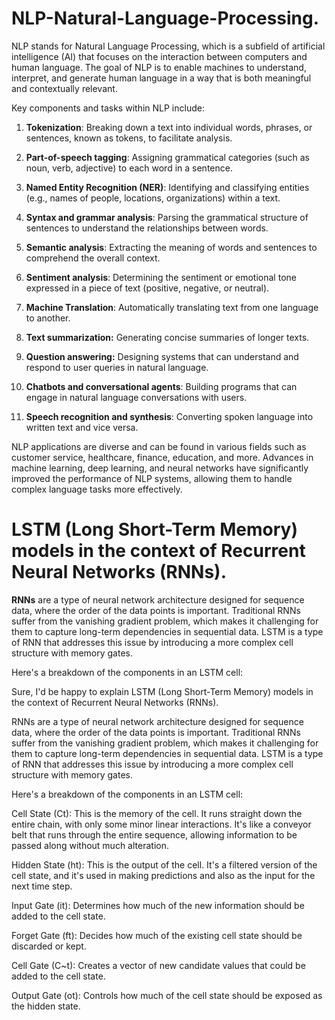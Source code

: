 # NLP-Natural-Language-Processing.
NLP stands for Natural Language Processing, which is a subfield of artificial intelligence (AI) that focuses on the interaction between computers and human language. The goal of NLP is to enable machines to understand, interpret, and generate human language in a way that is both meaningful and contextually relevant.

Key components and tasks within NLP include:

1. **Tokenization**: Breaking down a text into individual words, phrases, or sentences, known as tokens, to facilitate analysis.

2. **Part-of-speech tagging**: Assigning grammatical categories (such as noun, verb, adjective) to each word in a sentence.

3. **Named Entity Recognition (NER)**: Identifying and classifying entities (e.g., names of people, locations, organizations) within a text.

4. **Syntax and grammar analysis**: Parsing the grammatical structure of sentences to understand the relationships between words.

5. **Semantic analysis**: Extracting the meaning of words and sentences to comprehend the overall context.

6. **Sentiment analysis**: Determining the sentiment or emotional tone expressed in a piece of text (positive, negative, or neutral).

7. **Machine Translation**: Automatically translating text from one language to another.

8. **Text summarization:** Generating concise summaries of longer texts.

9. **Question answering:** Designing systems that can understand and respond to user queries in natural language. 

10. **Chatbots and conversational agents**: Building programs that can engage in natural language conversations with users.

11. **Speech recognition and synthesis**: Converting spoken language into written text and vice versa.

NLP applications are diverse and can be found in various fields such as customer service, healthcare, finance, education, and more. Advances in machine learning, deep learning, and neural networks have significantly improved the performance of NLP systems, allowing them to handle complex language tasks more effectively.



#  LSTM (Long Short-Term Memory) models in the context of Recurrent Neural Networks (RNNs).

**RNNs** are a type of neural network architecture designed for sequence data, where the order of the data points is important. Traditional RNNs suffer from the vanishing gradient problem, which makes it challenging for them to capture long-term dependencies in sequential data. LSTM is a type of RNN that addresses this issue by introducing a more complex cell structure with memory gates.

Here's a breakdown of the components in an LSTM cell:


Sure, I'd be happy to explain LSTM (Long Short-Term Memory) models in the context of Recurrent Neural Networks (RNNs).

RNNs are a type of neural network architecture designed for sequence data, where the order of the data points is important. Traditional RNNs suffer from the vanishing gradient problem, which makes it challenging for them to capture long-term dependencies in sequential data. LSTM is a type of RNN that addresses this issue by introducing a more complex cell structure with memory gates.

Here's a breakdown of the components in an LSTM cell:

Cell State (Ct): This is the memory of the cell. It runs straight down the entire chain, with only some minor linear interactions. It's like a conveyor belt that runs through the entire sequence, allowing information to be passed along without much alteration.

Hidden State (ht): This is the output of the cell. It's a filtered version of the cell state, and it's used in making predictions and also as the input for the next time step.

Input Gate (it): Determines how much of the new information should be added to the cell state.

Forget Gate (ft): Decides how much of the existing cell state should be discarded or kept.

Cell Gate (C~t): Creates a vector of new candidate values that could be added to the cell state.

Output Gate (ot): Controls how much of the cell state should be exposed as the hidden state.
